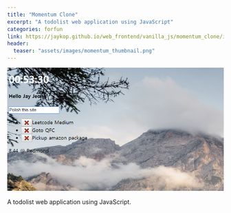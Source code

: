 ```yaml
---
title: "Momentum Clone"
excerpt: "A todolist web application using JavaScript"
categories: forfun
link: https://jaykop.github.io/web_frontend/vanilla_js/momentum_clone/index.html
header:
  teaser: "assets/images/momentum_thumbnail.png"
---
```


![Forfun_thumnail](/assets/images/momentum_page.png)

A todolist web application using JavaScript.